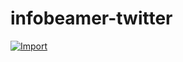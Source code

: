# infobeamer-twitter
[![Import](https://cdn.infobeamer.com/s/img/import.png)](https://info-beamer.com/use?url=https://github.com/donvitum/infobeamer-twitter)
